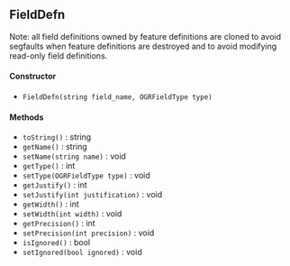 ## FieldDefn

Note: all field definitions owned by feature definitions are cloned to avoid segfaults when feature definitions are destroyed and to avoid modifying read-only field definitions.

#### Constructor

- `FieldDefn(string field_name, OGRFieldType type)`

#### Methods

- `toString()` : string
- `getName()` : string
- `setName(string name)` : void
- `getType()` : int
- `setType(OGRFieldType type)` : void
- `getJustify()` : int
- `setJustify(int justification)` : void
- `getWidth()` : int
- `setWidth(int width)` : void
- `getPrecision()` : int
- `setPrecision(int precision)` : void
- `isIgnored()` : bool
- `setIgnored(bool ignored)` : void